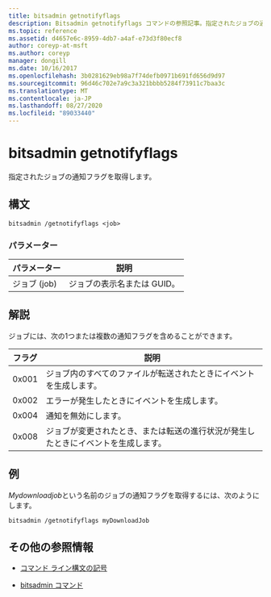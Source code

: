 ```yaml
---
title: bitsadmin getnotifyflags
description: Bitsadmin getnotifyflags コマンドの参照記事。指定されたジョブの通知フラグを取得します。
ms.topic: reference
ms.assetid: d4657e6c-8959-4db7-a4af-e73d3f80ecf8
author: coreyp-at-msft
ms.author: coreyp
manager: dongill
ms.date: 10/16/2017
ms.openlocfilehash: 3b0281629eb98a7f74defb0971b691fd656d9d97
ms.sourcegitcommit: 96d46c702e7a9c3a321bbbb5284f73911c7baa3c
ms.translationtype: MT
ms.contentlocale: ja-JP
ms.lasthandoff: 08/27/2020
ms.locfileid: "89033440"
---
```

# <a name="bitsadmin-getnotifyflags"></a>bitsadmin getnotifyflags

指定されたジョブの通知フラグを取得します。

## <a name="syntax"></a>構文

```
bitsadmin /getnotifyflags <job>
```

### <a name="parameters"></a>パラメーター

| パラメーター | 説明 |
| -------------- | -------------- |
| ジョブ (job) | ジョブの表示名または GUID。 |

## <a name="remarks"></a>解説

ジョブには、次の1つまたは複数の通知フラグを含めることができます。

| フラグ | 説明 |
| ----- | ----- |
| 0x001 | ジョブ内のすべてのファイルが転送されたときにイベントを生成します。 |
| 0x002 | エラーが発生したときにイベントを生成します。 |
| 0x004 | 通知を無効にします。 |
| 0x008 | ジョブが変更されたとき、または転送の進行状況が発生したときにイベントを生成します。 |

## <a name="examples"></a>例

*Mydownloadjob*という名前のジョブの通知フラグを取得するには、次のようにします。

```
bitsadmin /getnotifyflags myDownloadJob
```

## <a name="additional-references"></a>その他の参照情報

- [コマンド ライン構文の記号](command-line-syntax-key.md)

- [bitsadmin コマンド](bitsadmin.md)
